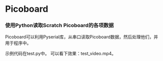 # Picoboard
### 使用Python读取Scratch Picoboard的各项数据

Picoboard可以利用Pyserial库，从串口读取Picoboard数据，然后处理他们，并用于程序中。

示例代码在test.py中。
可以看下效果：test_video.mp4。
